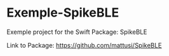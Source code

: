 # Exemple-SpikeBLE
Exemple project for the Swift Package: SpikeBLE

Link to Package: https://github.com/mattusi/SpikeBLE
